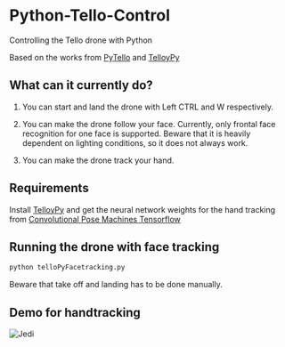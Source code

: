 # Python-Tello-Control
Controlling the Tello drone with Python

Based on the works from [PyTello](https://bitbucket.org/PingguSoft/pytello)
and [TelloyPy](https://github.com/hanyazou/TelloPy)

## What can it currently do?
1. You can start and land the drone with Left CTRL and W respectively.

2. You can make the drone follow your face. Currently, only frontal face recognition
for one face is supported. Beware that it is heavily dependent on lighting conditions,
so it does not always work.

3. You can make the drone track your hand.


## Requirements
Install [TelloyPy](https://github.com/hanyazou/TelloPy) and get the neural network weights
for the hand tracking from 
[Convolutional Pose Machines Tensorflow](https://github.com/timctho/convolutional-pose-machines-tensorflow)

## Running the drone with face tracking

````python
python telloPyFacetracking.py
````


Beware that take off and landing has to be done manually.

## Demo for handtracking

![](https://github.com/NatholBMX/Python-Tello-Control/blob/development/images/Jedi.gif "Jedi")